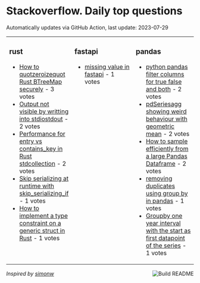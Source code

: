 # Stackoverflow. Daily top questions 

Automatically updates via GitHub Action, last update: <!-- date starts -->2023-07-29<!-- date ends -->


<table><tr><td valign="top" width="33%">

### rust
<!-- rust starts -->
* [How to quotzeroizequot Rust BTreeMap securely](https://stackoverflow.com/questions/76786619/how-to-zeroize-rust-btreemap-securely) - 3 votes
* [Output not visible by writting into stdiostdout](https://stackoverflow.com/questions/76793671/output-not-visible-by-writting-into-stdiostdout) - 2 votes
* [Performance for entry vs contains_key in Rust stdcollection](https://stackoverflow.com/questions/76789765/performance-for-entry-vs-contains-key-in-rust-stdcollection) - 2 votes
* [Skip serializing at runtime with skip_serializing_if](https://stackoverflow.com/questions/76793044/skip-serializing-at-runtime-with-skip-serializing-if) - 1 votes
* [How to implement a type constraint on a generic struct in Rust](https://stackoverflow.com/questions/76786494/how-to-implement-a-type-constraint-on-a-generic-struct-in-rust) - 1 votes
<!-- rust ends -->
</td><td valign="top" width="34%">


### fastapi
<!-- fastapi starts -->
* [missing value  in fastapi](https://stackoverflow.com/questions/76785192/missing-value-in-fastapi) - 1 votes
<!-- fastapi ends -->
</td><td valign="top" width="34%">


### pandas
<!-- pandas starts -->
* [python pandas filter columns for true false and both](https://stackoverflow.com/questions/76785441/python-pandas-filter-columns-for-true-false-and-both) - 2 votes
* [pdSeriesagg showing weird behaviour with geometric mean](https://stackoverflow.com/questions/76786657/pd-series-agg-showing-weird-behaviour-with-geometric-mean) - 2 votes
* [How to sample efficiently from a large Pandas Dataframe](https://stackoverflow.com/questions/76784316/how-to-sample-efficiently-from-a-large-pandas-dataframe) - 2 votes
* [removing duplicates using group by in pandas](https://stackoverflow.com/questions/76792900/removing-duplicates-using-group-by-in-pandas) - 1 votes
* [Groupby one year interval with the start as first datapoint of the series](https://stackoverflow.com/questions/76790236/groupby-one-year-interval-with-the-start-as-first-datapoint-of-the-series) - 1 votes
<!-- pandas ends -->
</td></tr></table>

<a href="https://github.com/hp0404/hp0404/actions"><img src="https://github.com/hp0404/hp0404/workflows/Build%20README/badge.svg" align="right" alt="Build README"></a> <p>*Inspired by  [simonw](https://github.com/simonw/simonw)*</p>
